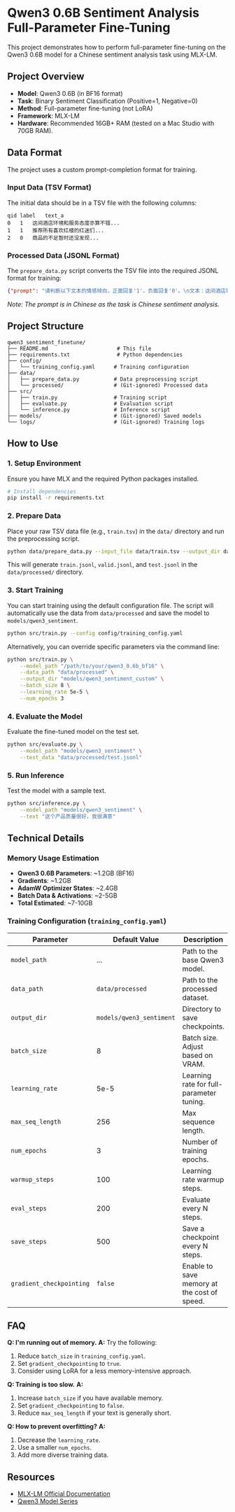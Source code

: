 # Qwen3 0.6B Sentiment Analysis Full-Parameter Fine-Tuning

This project demonstrates how to perform full-parameter fine-tuning on the Qwen3 0.6B model for a Chinese sentiment analysis task using MLX-LM.

## Project Overview

- **Model**: Qwen3 0.6B (in BF16 format)
- **Task**: Binary Sentiment Classification (Positive=1, Negative=0)
- **Method**: Full-parameter fine-tuning (not LoRA)
- **Framework**: MLX-LM
- **Hardware**: Recommended 16GB+ RAM (tested on a Mac Studio with 70GB RAM).

## Data Format

The project uses a custom prompt-completion format for training.

### Input Data (TSV Format)
The initial data should be in a TSV file with the following columns:
```
qid	label	text_a
0	1	这间酒店环境和服务态度亦算不错...
1	1	推荐所有喜欢红楼的红迷们...
2	0	商品的不足暂时还没发现...
```

### Processed Data (JSONL Format)
The `prepare_data.py` script converts the TSV file into the required JSONL format for training:
```json
{"prompt": "请判断以下文本的情感倾向，正面回复'1'，负面回复'0'。\n文本：这间酒店环境和服务态度亦算不错...\n情感：", "completion": "1"}
```
*Note: The prompt is in Chinese as the task is Chinese sentiment analysis.*

## Project Structure

```
qwen3_sentiment_finetune/
├── README.md                      # This file
├── requirements.txt               # Python dependencies
├── config/
│   └── training_config.yaml      # Training configuration
├── data/
│   ├── prepare_data.py           # Data preprocessing script
│   └── processed/                # (Git-ignored) Processed data
├── src/
│   ├── train.py                  # Training script
│   ├── evaluate.py               # Evaluation script
│   └── inference.py              # Inference script
├── models/                       # (Git-ignored) Saved models
└── logs/                         # (Git-ignored) Training logs
```

## How to Use

### 1. Setup Environment

Ensure you have MLX and the required Python packages installed.
```bash
# Install dependencies
pip install -r requirements.txt
```

### 2. Prepare Data

Place your raw TSV data file (e.g., `train.tsv`) in the `data/` directory and run the preprocessing script.
```bash
python data/prepare_data.py --input_file data/train.tsv --output_dir data/processed
```
This will generate `train.jsonl`, `valid.jsonl`, and `test.jsonl` in the `data/processed/` directory.

### 3. Start Training

You can start training using the default configuration file. The script will automatically use the data from `data/processed` and save the model to `models/qwen3_sentiment`.
```bash
python src/train.py --config config/training_config.yaml
```

Alternatively, you can override specific parameters via the command line:
```bash
python src/train.py \
    --model_path "/path/to/your/qwen3_0.6b_bf16" \
    --data_path "data/processed" \
    --output_dir "models/qwen3_sentiment_custom" \
    --batch_size 8 \
    --learning_rate 5e-5 \
    --num_epochs 3
```

### 4. Evaluate the Model

Evaluate the fine-tuned model on the test set.
```bash
python src/evaluate.py \
    --model_path "models/qwen3_sentiment" \
    --test_data "data/processed/test.jsonl"
```

### 5. Run Inference

Test the model with a sample text.
```bash
python src/inference.py \
    --model_path "models/qwen3_sentiment" \
    --text "这个产品质量很好，我很满意"
```

## Technical Details

### Memory Usage Estimation
- **Qwen3 0.6B Parameters**: ~1.2GB (BF16)
- **Gradients**: ~1.2GB
- **AdamW Optimizer States**: ~2.4GB
- **Batch Data & Activations**: ~2-5GB
- **Total Estimated**: ~7-10GB

### Training Configuration (`training_config.yaml`)

| Parameter | Default Value | Description |
|---|---|---|
| `model_path` | ... | Path to the base Qwen3 model. |
| `data_path` | `data/processed` | Path to the processed dataset. |
| `output_dir` | `models/qwen3_sentiment` | Directory to save checkpoints. |
| `batch_size` | 8 | Batch size. Adjust based on VRAM. |
| `learning_rate` | 5e-5 | Learning rate for full-parameter tuning. |
| `max_seq_length` | 256 | Max sequence length. |
| `num_epochs` | 3 | Number of training epochs. |
| `warmup_steps` | 100 | Learning rate warmup steps. |
| `eval_steps` | 200 | Evaluate every N steps. |
| `save_steps` | 500 | Save a checkpoint every N steps. |
| `gradient_checkpointing` | `false` | Enable to save memory at the cost of speed. |

## FAQ

**Q: I'm running out of memory.**
**A:** Try the following:
1.  Reduce `batch_size` in `training_config.yaml`.
2.  Set `gradient_checkpointing` to `true`.
3.  Consider using LoRA for a less memory-intensive approach.

**Q: Training is too slow.**
**A:**
1.  Increase `batch_size` if you have available memory.
2.  Set `gradient_checkpointing` to `false`.
3.  Reduce `max_seq_length` if your text is generally short.

**Q: How to prevent overfitting?**
**A:**
1.  Decrease the `learning_rate`.
2.  Use a smaller `num_epochs`.
3.  Add more diverse training data.

## Resources

- [MLX-LM Official Documentation](https://github.com/ml-explore/mlx-lm)
- [Qwen3 Model Series](https://github.com/QwenLM/Qwen3)
